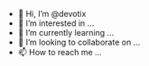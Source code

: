- 👋 Hi, I’m @devotix
- 👀 I’m interested in ...
- 🌱 I’m currently learning ...
- 💞️ I’m looking to collaborate on ...
- 📫 How to reach me ...

<!---
devotix/devotix is a ✨ special ✨ repository because its `README.md` (this file) appears on your GitHub profile.
You can click the Preview link to take a look at your changes.
--->
